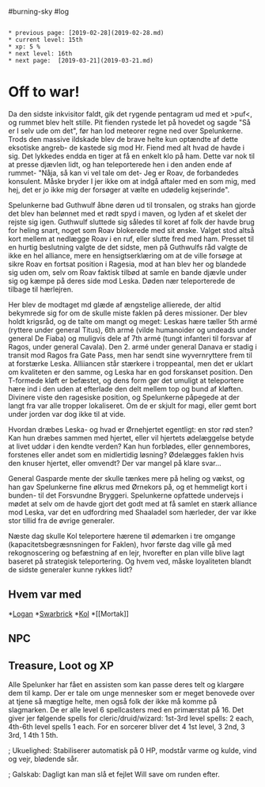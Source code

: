 #burning-sky #log

```ad-info

* previous page: [2019-02-28](2019-02-28.md)
* current level: 15th
* xp: 5 %
* next level: 16th
* next page:  [2019-03-21](2019-03-21.md) 
```

# Off to war!  
Da den sidste inkvisitor faldt, gik det rygende pentagram ud med et >puf<, og rummet blev helt stille. Pit fienden rystede let på hovedet og sagde "Så er I selv ude om det", før han lod meteorer regne ned over Spelunkerne. Trods den massive ildskade blev de brave helte kun optændte af dette eksotiske angreb- de kastede sig mod Hr. Fiend med alt hvad de havde i sig. Det lykkedes endda en tiger at få en enkelt klo på ham. Dette var nok til at presse djævlen lidt, og han teleporterede hen i den anden ende af rummet- "Nåja, så kan vi vel tale om det- Jeg er Roav, de forbandedes konsulent. Måske bryder I jer ikke om at indgå aftaler med en som mig, med hej, det er jo ikke mig der forsøger at vælte en udødelig kejserinde".
Spelunkerne bad Guthwulf åbne døren ud til tronsalen, og straks han gjorde det blev han belønnet med et rødt spyd i maven, og lyden af et skelet der rejste sig igen. Guthwulf sluttede sig således til koret af folk der havde brug for heling snart, noget som Roav blokerede med sit ønske. Valget stod altså kort mellem at nedlægge Roav i en ruf, eller slutte fred med ham. Presset til en hurtig beslutning valgte de det sidste, men på Guthwulfs råd valgte de ikke en hel alliance, mere en hensigtserklæring om at de ville forsøge at sikre Roav en fortsat position i Ragesia, mod at han blev her og blandede sig uden om, selv om Roav faktisk tilbød at samle en bande djævle under sig og kæmpe på deres side mod Leska. Døden nær teleporterede de tilbage til hærlejren.
Her blev de modtaget md glæde af ængstelige allierede, der altid bekymrede sig for om de skulle miste faklen på deres missioner. Der blev holdt krigsråd, og de talte om mangt og meget:
Leskas hære tæller 5th armé (ryttere under general Titus), 6th armé (vilde humanoider og undeads under general De Fiaba) og muligvis dele af 7th armé (tungt infanteri til forsvar af Ragos, under general Cavala). Den 2. armé under general Danava er stadig i transit mod Ragos fra Gate Pass, men har sendt sine wyvernryttere frem til at forstærke Leska. Alliiancen står stærkere i troppeantal, men det er uklart om kvaliteten er den samme, og Leska har en god forskanset position. Den T-formede kløft er befæstet, og dens form gør det umuligt at teleportere hære ind i den uden at efterlade den delt mellem top og bund af kløften. Divinere viste den ragesiske position, og Spelunkerne påpegede at der langt fra var alle tropper lokaliseret. Om de er skjult for magi, eller gemt bort under jorden var dog ikke til at vide.
Hvordan dræbes Leska- og hvad er Ørnehjertet egentligt: en stor rød sten? Kan hun dræbes sammen med hjertet, eller vil hjertets ødelæggelse betyde at livet uddør i den kendte verden? Kan hun forblødes, eller gennembores, forstenes eller andet som en midlertidig løsning? Ødelægges faklen hvis den knuser hjertet, eller omvendt? Der var mangel på klare svar...
General Gasparde mente der skulle tænkes mere på heling og vækst, og han gav Spelunkerne fine ølkrus med Ørnekors på, og et hemmeligt kort i bunden- til det Forsvundne Bryggeri. Spelunkerne opfattede undervejs i mødet at selv om de havde gjort det godt med at få samlet en stærk alliance mod Leska, var det en udfordring med Shaaladel som hærleder, der var ikke stor tillid fra de øvrige generaler.
Næste dag skulle Kol teleportere hærene til ødemarken i tre omgange (kapacitetsbegræsnsningen for Faklen), hvor første dag ville gå med rekognoscering og befæstning af en lejr, hvorefter en plan ville blive lagt baseret på strategisk teleportering. Og hvem ved, måske loyaliteten blandt de sidste generaler kunne rykkes lidt?
## Hvem var med 
*[Logan](Logan.md)
*[Swarbrick](Swarbrick%20Everwood.md)
*[Kol](Kol%20Hakkavod.md)
*[[Mortak]]
## NPC 
## Treasure, Loot og XP 
Alle Spelunker har fået en assisten som kan passe deres telt og klargøre dem til kamp. Der er tale om unge mennesker som er meget benovede over at tjene så mægtige helte, men også folk der ikke må komme på slagmarken. De er alle level 6 spellcasters med en primærstat på 16. Det giver jer følgende spells for cleric/druid/wizard: 1st-3rd level spells: 2 each, 4th-6th level spells 1 each. For en sorcerer bliver det 4 1st level, 3 2nd, 3 3rd, 1 4th 1 5th.
; Ukuelighed: Stabiliserer automatisk på 0 HP, modstår varme og kulde, vind og vejr, blødende sår.
; Galskab: Dagligt kan man slå et fejlet Will save om runden efter.
